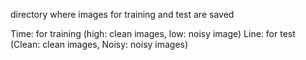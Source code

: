 directory where images for training and test are saved

Time: for training (high: clean images, low: noisy image)
Line: for test (Clean: clean images, Noisy: noisy images)
